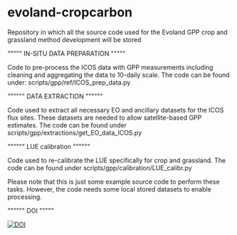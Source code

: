 # evoland-cropcarbon
Repository in which all the source code used for the Evoland GPP crop and grassland method development will be stored

"""""
IN-SITU DATA PREPARATION
"""""

Code to pre-process the ICOS data with GPP measurements including cleaning and aggregating the data to 10-daily scale. 
The code can be found under:  scripts/gpp/ref/ICOS_prep_data.py

""""""
DATA EXTRACTION
""""""

Code used to extract all necessary EO and ancillary datasets for the ICOS flux sites.
These datasets are needed to allow satellite-based GPP estimates. The code can be found under scripts/gpp/extractions/get_EO_data_ICOS.py

""""""
LUE calibration
""""""

Code used to re-calibrate the LUE specifically for crop and grassland. The code can be found under scripts/gpp/calibration/LUE_calibr.py


Please note that this is just some example source code to perform these tasks. However, the code needs some local stored datasets to enable processing. 


""""""
DOI
"""""

[![DOI](https://zenodo.org/badge/770859389.svg)](https://zenodo.org/doi/10.5281/zenodo.10808443)

